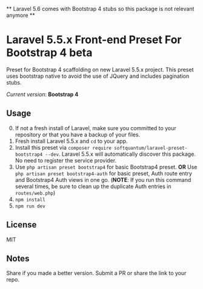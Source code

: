 ** Laravel 5.6 comes with Bootstrap 4 stubs so this package is not relevant anymore **

# Laravel 5.5.x Front-end Preset For Bootstrap 4 beta

Preset for Bootstrap 4 scaffolding on new Laravel 5.5.x project.
This preset uses bootstrap native to avoid the use of JQuery and includes pagination stubs.

*Current version*: **Bootstrap 4**

## Usage
0. If not a fresh install of Laravel, make sure you committed to your repository or that you have a backup of your files.
1. Fresh install Laravel 5.5.x and `cd` to your app.
2. Install this preset via `composer require softquantum/laravel-preset-bootstrap4 --dev`. Laravel 5.5.x will automatically discover this package. No need to register the service provider.
3. Use `php artisan preset bootstrap4` for basic Bootstrap4 preset. **OR** Use `php artisan preset bootstrap4-auth` for basic preset, Auth route entry and Bootstrap4 Auth views in one go. (**NOTE**: If you run this command several times, be sure to clean up the duplicate Auth entries in `routes/web.php`)
4. `npm install`
5. `npm run dev`

## License
MIT

## Notes
Share if you made a better version. Submit a PR or share the link to your repo. 
